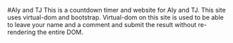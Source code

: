 #Aly and TJ
This is a countdown timer and website for Aly and TJ.
This site uses virtual-dom and bootstrap.
Virtual-dom on this site is used to be able to leave your name and a comment
and submit the result without re-rendering the entire DOM.
